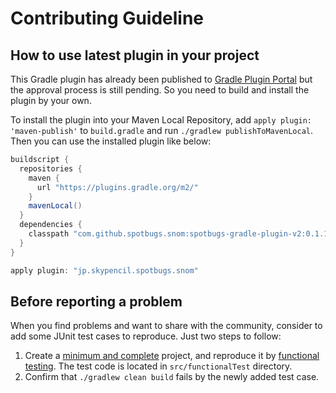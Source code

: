 # Contributing Guideline

## How to use latest plugin in your project

This Gradle plugin has already been published to [Gradle Plugin Portal](https://plugins.gradle.org/plugin/jp.skypencil.spotbugs.snom) but the approval process is still pending. So you need to build and install the plugin by your own.

To install the plugin into your Maven Local Repository, add `apply plugin: 'maven-publish'` to `build.gradle` and run `./gradlew publishToMavenLocal`. Then you can use the installed plugin like below:

```groovy
buildscript {
  repositories {
    maven {
      url "https://plugins.gradle.org/m2/"
    }
    mavenLocal()
  }
  dependencies {
    classpath "com.github.spotbugs.snom:spotbugs-gradle-plugin-v2:0.1.1"
  }
}

apply plugin: "jp.skypencil.spotbugs.snom"
```

## Before reporting a problem

When you find problems and want to share with the community, consider to add some JUnit test cases to reproduce.
Just two steps to follow:

1. Create a [minimum and complete](http://stackoverflow.com/help/mcve) project, and reproduce it by [functional testing](https://guides.gradle.org/testing-gradle-plugins/). The test code is located in `src/functionalTest` directory.
2. Confirm that `./gradlew clean build` fails by the newly added test case.


